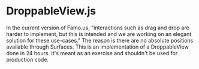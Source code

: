 DroppableView.js
================

In the current version of Famo.us, "interactions such as drag and drop are harder to implement, but this is intended and we are working on an elegant solution for these use-cases." The reason is there are no absolute positions available through Surfaces. This is an implementation of a DroppableView done in 24 hours. It's meant as an exercise and shouldn't be used for production code. 
